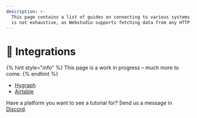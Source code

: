```yaml
---
description: >-
  This page contains a list of guides on connecting to various systems. The list
  is not exhaustive, as Webstudio supports fetching data from any HTTP API.
---
```


# 🔗 Integrations

{% hint style="info" %}
This page is a work in progress – much more to come.
{% endhint %}

* [Hygraph](hygraph.md)
* [Airtable](airtable.md)

Have a platform you want to see a tutorial for? Send us a message in [Discord](https://discord.gg/UNdyrDkq5r).
